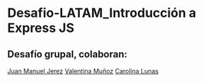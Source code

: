 # Desafio-LATAM_Introducción a Express JS

## Desafío grupal, colaboran:

<a href="https://github.com/JuanManuelJerezBaraona" target="_blank" rel="noopener noreferrer">Juan Manuel Jerez</a>
<a href="https://github.com/vnasp" target="_blank" rel="noopener noreferrer">Valentina Muñoz</a>
<a href="https://github.com/carolinalunasfarah" target="_blank" rel="noopener noreferrer">Carolina Lunas</a>
